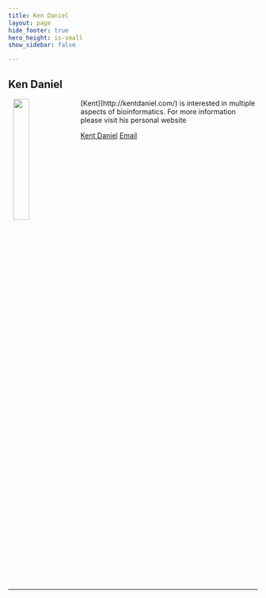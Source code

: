 ```yaml
---
title: Ken Daniel
layout: page
hide_footer: true
hero_height: is-small
show_sidebar: false

---
```


## Ken Daniel

<img src="{{site.url}}/img/random.jpg" align="left" hspace="10" width="25%">
 <!-- b08605042@ntu.edu.tw -->
[Kent](http://kentdaniel.com/) is interested in multiple aspects of bioinformatics.
For more information please visit his personal website

<i class="fas fa-link"></i>[Kent Daniel](http://kentdaniel.com/)
<i class="fas fa-at"></i> [Email](mailto:kentdaniel18@gmail.com)

<br clear="all">
<hr class="solid">
